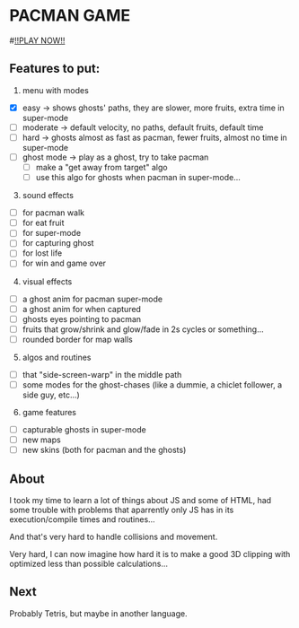 # PACMAN GAME

#[!!PLAY NOW!!](https://invsbl3.github.io/pacman/)

## Features to put:

1. menu with modes
  - [x] easy -> shows ghosts' paths, they are slower, more fruits, extra time in super-mode
  - [ ] moderate -> default velocity, no paths, default fruits, default time
  - [ ] hard -> ghosts almost as fast as pacman, fewer fruits, almost no time in super-mode
  - [ ] ghost mode -> play as a ghost, try to take pacman
    - [ ] make a "get away from target" algo
    - [ ] use this algo for ghosts when pacman in super-mode...

3. sound effects
  - [ ] for pacman walk
  - [ ] for eat fruit
  - [ ] for super-mode
  - [ ] for capturing ghost
  - [ ] for lost life
  - [ ] for win and game over

4. visual effects
  - [ ] a ghost anim for pacman super-mode
  - [ ] a ghost anim for when captured
  - [ ] ghosts eyes pointing to pacman
  - [ ] fruits that grow/shrink and glow/fade in 2s cycles or something...
  - [ ] rounded border for map walls

5. algos and routines
  - [ ] that "side-screen-warp" in the middle path
  - [ ] some modes for the ghost-chases (like a dummie, a chiclet follower, a side guy, etc...)

6. game features
  - [ ] capturable ghosts in super-mode
  - [ ] new maps
  - [ ] new skins (both for pacman and the ghosts)

## About
I took my time to learn a lot of things about JS and some of HTML, had some trouble with problems that aparrently only JS has in its execution/compile times and routines...

And that's very hard to handle collisions and movement.

Very hard, I can now imagine how hard it is to make a good 3D clipping with optimized less than possible calculations...

## Next
Probably Tetris, but maybe in another language.
